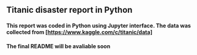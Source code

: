 ## Titanic disaster report in Python

#### This report was coded in Python using Jupyter interface. The data was collected from [https://www.kaggle.com/c/titanic/data] 

#### The final README will be avaliable soon 